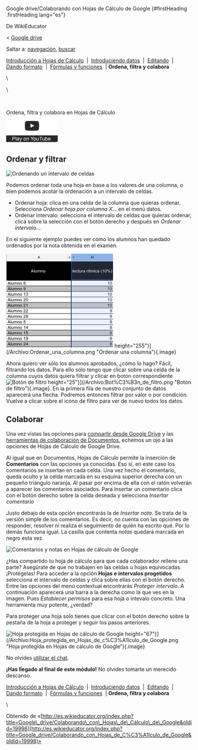 






Google drive/Colaborando con Hojas de Cálculo de Google {#firstHeading .firstHeading lang="es"}






De WikiEducator





&lt; [Google
drive](/Google_drive "Google drive")





Saltar a: [navegación](#mw-navigation), [buscar](#p-search)









[Introducción a Hojas de
Cálculo](/Google_drive/Introducci%C3%B3n_a_Hojas_de_C%C3%A1lculo_de_Google "Google drive/Introducción a Hojas de Cálculo de Google")
 |  [Introduciendo
datos](/Google_drive/Introduciendo_datos_en_Hojas_de_C%C3%A1lculo_de_Google "Google drive/Introduciendo datos en Hojas de Cálculo de Google")
 | 
[Editando](/Google_drive/Editando_Hojas_de_C%C3%A1lculo_de_Google_Drive "Google drive/Editando Hojas de Cálculo de Google Drive")
 |  [Dando
formato](/Google_drive/Dando_formato_a_Hojas_de_Calculo_en_Google_Drive "Google drive/Dando formato a Hojas de Calculo en Google Drive")
 |  [Fórmulas y
funciones](/Google_drive/F%C3%B3rmulas_y_funciones_en_Hojas_de_Calculo_en_Google_Drive "Google drive/Fórmulas y funciones en Hojas de Calculo en Google Drive")
 | **Ordena, filtra y colabora**





\

\



[](https://www.youtube.com/watch?v=QZNtvJyMHDU%26rel%3D0&t=0)





![](images/clear1x1.gif)



Ordena, filtra
y colabora en Hojas de Cálculo






![](images/start_play_YouTube.png)







Ordenar y filtrar
-------------------------------------------------------------------------



![Ordenando un intervalo de
celdas](images/280px-Ordenando_un_intervalo_de_celdas.png)





Podemos ordenar toda una hoja en base a los valores de una columna, o
bien podemos acotar la ordenación a un intervalo de celdas.
-   Ordenar hoja: clica en una celda de la columna que quieras ordenar.
    Selecciona *Ordenar hoja por columna X...* en el menú datos.
-   Ordenar intervalo: selecciona el intervalo de celdas que quieras
    ordenar, clica sobre la selección con el botón derecho y después en
    *Ordenar intervalo..*.

En el siguiente ejemplo puedes ver cómo los alumnos han quedado
ordenados por la nota obtenida en el examen.





![Ordenar una columna](images/Ordenar_una_columna.png)
height="255"}](/Archivo:Ordenar_una_columna.png "Ordenar una columna"){.image}





Ahora quiero ver sólo los alumnos aprobados, ¿cómo lo hago? Fácil,
filtrando los datos. Para ello sólo tengo que clicar sobre una celda de
la columna cuyos datos quiera filtrar y clicar en botón correspondiente
![Botón de filtro](images/Bot%C3%B3n_de_filtro.png)
height="25"}](/Archivo:Bot%C3%B3n_de_filtro.png "Botón de filtro"){.image}.
En la primera fila de nuestro conjunto de datos aparecerá una flecha.
Podremos entonces filtrar por valor o por condición. Vuelve a clicar
sobre el icono de filtro para ver de nuevo todos los datos.

Colaborar
---------------------------------------------------------

Una vez vistas las opciones para [compartir desde Google
Drive](/Google_drive/Compartir_y_colaborar_en_Google_Drive "Google drive/Compartir y colaborar en Google Drive")
y las [herramientas de colaboración de
Documentos](/Google_drive/Colaborando_con_Documentos_de_Google "Google drive/Colaborando con Documentos de Google"),
echemos un ojo a las opciones de Hojas de Cálculo de Google Drive.

Al igual que en Documentos, Hojas de Cálculo permite la inserción de
**Comentarios** con las opciones ya conocidas. Eso sí, en este caso los
comentarios se insertan en cada celda. Una vez hecho el comentario,
queda oculto y la celda marcada en su esquina superior derecha con un
pequeño triángulo naranja. Al pasar por encima de ella con el ratón
volverán a aparecer los comentarios asociados. Para insertar un
comentario clica con el botón derecho sobre la celda deseada y
selecciona *Insertar comentario*

Justo debajo de esta opción encontrarás la de *Insertar nota*. Se trata
de la versión simple de los comentarios. Es decir, no cuenta con las
opciones de responder, resolver ni realiza el seguimiento de quién ha
escrito qué. Por lo demás funciona igual. La casilla que contenta
*notas* quedará marcada en negro esta vez.





![Comentarios y notas en Hojas de cálculo de
Google](images/300px-Comentarios_y_notas_en_Hojas_de_c%C3%A1lculo_de_Google.png)







¿Has compartido tu hoja de cálculo para que cada colaborador rellene una
parte? Asegúrate de que no trabajen en las celdas u hojas equivocadas.
¡Protégelas! Para acceder a la opción **Hojas e intervalos progetidos**
selecciona el intervalo de celdas y clica sobre ellas con el botón
derecho. Entre las opciones del menú contextual encontrarás *Proteger
intervalo*. A continuación aparecerá una barra a la derecha como la que
ves en la imagen. Pues *Establecer permisos* para esa hoja o intevalo
concreto. Una herramienta muy potente, ¿verdad?

Para proteger una hoja solo tienes que clicar con el botón derecho sobre
la pestaña de la hoja a proteger y seguir los pasos anteriores.





![Hoja protegida en Hojas de cálculo de
Google](images/Hoja_protegida_en_Hojas_de_c%C3%A1lculo_de_Google.png)
height="67"}](/Archivo:Hoja_protegida_en_Hojas_de_c%C3%A1lculo_de_Google.png "Hoja protegida en Hojas de cálculo de Google"){.image}





No olvides [utilizar el
chat](/Google_drive/Colaborando_con_Documentos_de_Google#Descarga.2C_publica_y_comparte "Google drive/Colaborando con Documentos de Google").

**¡Has llegado al final de este módulo!** No olvides tomarte un merecido
descanso.





[Introducción a Hojas de
Cálculo](/Google_drive/Introducci%C3%B3n_a_Hojas_de_C%C3%A1lculo_de_Google "Google drive/Introducción a Hojas de Cálculo de Google")
 |  [Introduciendo
datos](/Google_drive/Introduciendo_datos_en_Hojas_de_C%C3%A1lculo_de_Google "Google drive/Introduciendo datos en Hojas de Cálculo de Google")
 | 
[Editando](/Google_drive/Editando_Hojas_de_C%C3%A1lculo_de_Google_Drive "Google drive/Editando Hojas de Cálculo de Google Drive")
 |  [Dando
formato](/Google_drive/Dando_formato_a_Hojas_de_Calculo_en_Google_Drive "Google drive/Dando formato a Hojas de Calculo en Google Drive")
 |  [Fórmulas y
funciones](/Google_drive/F%C3%B3rmulas_y_funciones_en_Hojas_de_Calculo_en_Google_Drive "Google drive/Fórmulas y funciones en Hojas de Calculo en Google Drive")
 | **Ordena, filtra y colabora**





\





Obtenido de
«[http://es.wikieducator.org/index.php?title=Google\_drive/Colaborando\_con\_Hojas\_de\_Cálculo\_de\_Google&oldid=19998](http://es.wikieducator.org/index.php?title=Google_drive/Colaborando_con_Hojas_de_C%C3%A1lculo_de_Google&oldid=19998)»















